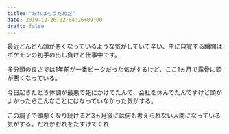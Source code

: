 ```yaml
---
title: "おれはもうだめだ"
date: 2019-12-26T02:04:26+09:00
draft: false
---
```


最近どんどん頭が悪くなっているような気がしていて辛い、主に自覚する瞬間はポケモンの初手の出し負けと仕事中です。

多分頭の良さでは1年前が一番ピークだった気がするけど、ここ1ヵ月で露骨に頭が悪くなっている。

今日起きたとき体調が最悪で死にかけてたんで、会社を休んでたんですけど頭がよかったらこんなことにはなっていなかった気がする。

この調子で頭悪くなり続けると3ヵ月後には何も考えられない人間になっている気がする。だれかおれをたすけてくれ

